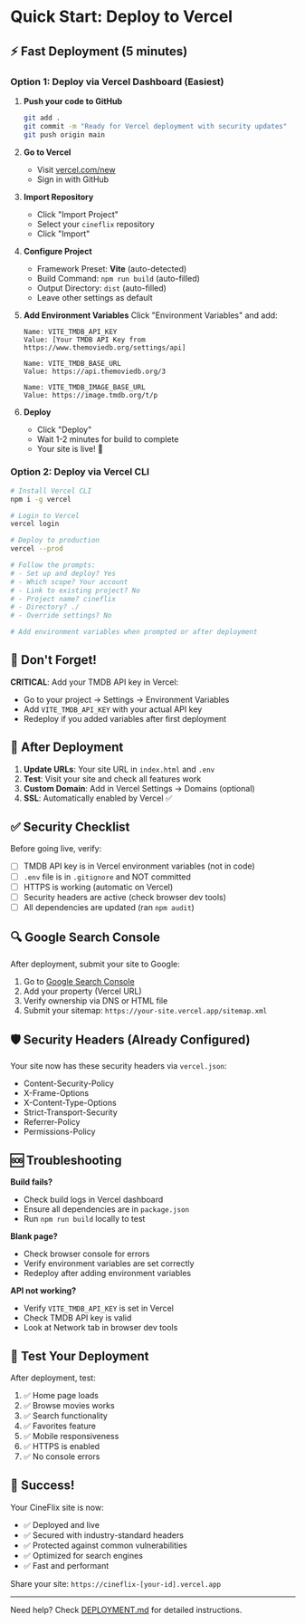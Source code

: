 # Quick Start: Deploy to Vercel

## ⚡ Fast Deployment (5 minutes)

### Option 1: Deploy via Vercel Dashboard (Easiest)

1. **Push your code to GitHub**
   ```bash
   git add .
   git commit -m "Ready for Vercel deployment with security updates"
   git push origin main
   ```

2. **Go to Vercel**
   - Visit [vercel.com/new](https://vercel.com/new)
   - Sign in with GitHub

3. **Import Repository**
   - Click "Import Project"
   - Select your `cineflix` repository
   - Click "Import"

4. **Configure Project**
   - Framework Preset: **Vite** (auto-detected)
   - Build Command: `npm run build` (auto-filled)
   - Output Directory: `dist` (auto-filled)
   - Leave other settings as default

5. **Add Environment Variables**
   Click "Environment Variables" and add:
   
   ```
   Name: VITE_TMDB_API_KEY
   Value: [Your TMDB API Key from https://www.themoviedb.org/settings/api]
   
   Name: VITE_TMDB_BASE_URL
   Value: https://api.themoviedb.org/3
   
   Name: VITE_TMDB_IMAGE_BASE_URL
   Value: https://image.tmdb.org/t/p
   ```

6. **Deploy**
   - Click "Deploy"
   - Wait 1-2 minutes for build to complete
   - Your site is live! 🎉

### Option 2: Deploy via Vercel CLI

```bash
# Install Vercel CLI
npm i -g vercel

# Login to Vercel
vercel login

# Deploy to production
vercel --prod

# Follow the prompts:
# - Set up and deploy? Yes
# - Which scope? Your account
# - Link to existing project? No
# - Project name? cineflix
# - Directory? ./
# - Override settings? No

# Add environment variables when prompted or after deployment
```

## 🔐 Don't Forget!

**CRITICAL**: Add your TMDB API key in Vercel:
- Go to your project → Settings → Environment Variables
- Add `VITE_TMDB_API_KEY` with your actual API key
- Redeploy if you added variables after first deployment

## 📝 After Deployment

1. **Update URLs**: Your site URL in `index.html` and `.env`
2. **Test**: Visit your site and check all features work
3. **Custom Domain**: Add in Vercel Settings → Domains (optional)
4. **SSL**: Automatically enabled by Vercel ✅

## ✅ Security Checklist

Before going live, verify:
- [ ] TMDB API key is in Vercel environment variables (not in code)
- [ ] `.env` file is in `.gitignore` and NOT committed
- [ ] HTTPS is working (automatic on Vercel)
- [ ] Security headers are active (check browser dev tools)
- [ ] All dependencies are updated (ran `npm audit`)

## 🔍 Google Search Console

After deployment, submit your site to Google:

1. Go to [Google Search Console](https://search.google.com/search-console)
2. Add your property (Vercel URL)
3. Verify ownership via DNS or HTML file
4. Submit your sitemap: `https://your-site.vercel.app/sitemap.xml`

## 🛡️ Security Headers (Already Configured)

Your site now has these security headers via `vercel.json`:
- Content-Security-Policy
- X-Frame-Options
- X-Content-Type-Options
- Strict-Transport-Security
- Referrer-Policy
- Permissions-Policy

## 🆘 Troubleshooting

**Build fails?**
- Check build logs in Vercel dashboard
- Ensure all dependencies are in `package.json`
- Run `npm run build` locally to test

**Blank page?**
- Check browser console for errors
- Verify environment variables are set correctly
- Redeploy after adding environment variables

**API not working?**
- Verify `VITE_TMDB_API_KEY` is set in Vercel
- Check TMDB API key is valid
- Look at Network tab in browser dev tools

## 📱 Test Your Deployment

After deployment, test:
1. ✅ Home page loads
2. ✅ Browse movies works
3. ✅ Search functionality
4. ✅ Favorites feature
5. ✅ Mobile responsiveness
6. ✅ HTTPS is enabled
7. ✅ No console errors

## 🎉 Success!

Your CineFlix site is now:
- ✅ Deployed and live
- ✅ Secured with industry-standard headers
- ✅ Protected against common vulnerabilities
- ✅ Optimized for search engines
- ✅ Fast and performant

Share your site: `https://cineflix-[your-id].vercel.app`

---

Need help? Check [DEPLOYMENT.md](./DEPLOYMENT.md) for detailed instructions.
